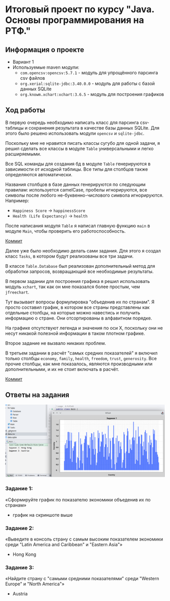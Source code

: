 # Итоговый проект по курсу "Java. Основы программирования на РТФ."

## Информация о проекте

- Вариант 1
- Используемые maven модули:
  - `com.opencsv:opencsv:5.7.1` - модуль для упрощённого парсинга csv файлов
  - `org.xerial:sqlite-jdbc:3.40.0.0` - модуль для работы с базой данных SQLite
  - `org.knowm.xchart:xchart:3.6.5` - модуль для построения графиков

## Ход работы

В первую очередь необходимо написать класс для парсинга csv-таблицы
и сохранения результата в качестве базы данных SQLite. Для этого
было решено использовать модули `opencsv` и `sqlite-jdbc`.

Поскольку мне не нравится писать классы сугубо для одной задачи, я
решил сделать все классы в модуле `Table` универсальными
и легко расширяемыми.

Все SQL команды для создания бд в модуле `Table` генерируются
в зависимости от исходной таблицы. Все типы для столбцов также
определяются автоматически.

Названия столбцов в базе данных генерируются по следующим правилам:
используется camelCase, пробелы игнорируются, все символы после
любого не-буквенно-числового символа игнорируются. Например:
- `Happiness Score` -> `happinessScore`
- `Health (Life Expectancy)` -> `health`

После написания модуля `Table` я написал главную функцию `main` в
модуле `Main`, чтобы проверить его работоспособность.

[Коммит](https://github.com/FUFSoB/urfu-java-project/commit/45fb24d9e75035b349341187283f45e52e7ee484)

Далее уже было необходимо делать сами задания. Для этого я создал
класс `Tasks`, в котором будут реализованы все три задачи.

В классе `Table.Database` был реализован дополнительный метод
для обработки запросов, возвращающий все необходимые результаты.

В первом задании для построения графика я решил использовать
модуль `xchart`, так как он мне показался более простым, чем
`jfreechart`.

Тут вызывает вопросы формулировка
"объеденив их по странам". Я просто составил график, в котором
все страны представлены как отдельные столбцы, на которые можно
навестись и получить информацию о стране. Они отсортированы в
алфавитном порядке.

На графике отсутствуют легенда и значения по оси X, поскольку
они не несут никакой полезной информации в таком плотном графике.

Второе задание не вызвало никаких проблем.

В третьем задании в расчёт "самых средних показателей" я включил
только столбцы `economy`, `family`, `health`, `freedom`, `trust`,
`generosity`. Все прочие столбцы, как мне показалось, являются
производными или дополнительными, и их не стоит включать в расчёт.

[Коммит](https://github.com/FUFSoB/urfu-java-project/commit/60c450695ec25cd553b7ef4cee813fef8754224d)

## Ответы на задания

![Tasks](docs/tasks.png)

### Задание 1:

«Сформируйте график по показателю экономики объеденив их по странам»

- график на скриншоте выше


### Задание 2:

«Выведите в консоль страну с самым высоким показателем экономики среди
"Latin America and Caribbean" и "Eastern Asia"»

- Hong Kong


### Задание 3:

«Найдите страну с "самыми средними показателями" среди
"Western Europe" и "North America"»

- Austria
